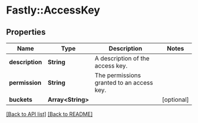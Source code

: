 # Fastly::AccessKey

## Properties

| Name | Type | Description | Notes |
| ---- | ---- | ----------- | ----- |
| **description** | **String** | A description of the access key. |  |
| **permission** | **String** | The permissions granted to an access key. |  |
| **buckets** | **Array&lt;String&gt;** |  | [optional] |

[[Back to API list]](../../README.md#endpoints) [[Back to README]](../../README.md)

